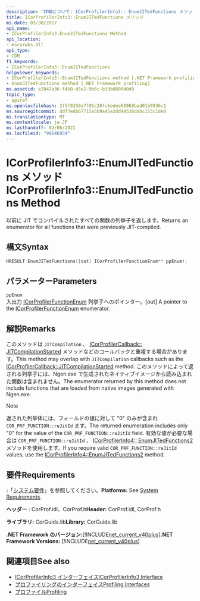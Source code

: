 ```yaml
---
description: '詳細について: ICorProfilerInfo3:: EnumJITedFunctions メソッド'
title: ICorProfilerInfo3::EnumJITedFunctions メソッド
ms.date: 03/30/2017
api_name:
- ICorProfilerInfo3.EnumJITedFunctions Method
api_location:
- mscorwks.dll
api_type:
- COM
f1_keywords:
- ICorProfilerInfo3::EnumJITedFunctions
helpviewer_keywords:
- ICorProfilerInfo3::EnumJITedFunctions method [.NET Framework profiling]
- EnumJITedFunctions method [.NET Framework profiling]
ms.assetid: e2847a36-f460-45e2-9b6c-b33b008f40d9
topic_type:
- apiref
ms.openlocfilehash: 2f5f8358e7f01c20fc6edee60869bad01b0936c1
ms.sourcegitcommit: ddf7edb67715a5b9a45e3dd44536dabc153c1de0
ms.translationtype: MT
ms.contentlocale: ja-JP
ms.lasthandoff: 02/06/2021
ms.locfileid: "99646934"
---
```

# <a name="icorprofilerinfo3enumjitedfunctions-method"></a><span data-ttu-id="40fb5-103">ICorProfilerInfo3::EnumJITedFunctions メソッド</span><span class="sxs-lookup"><span data-stu-id="40fb5-103">ICorProfilerInfo3::EnumJITedFunctions Method</span></span>

<span data-ttu-id="40fb5-104">以前に JIT でコンパイルされたすべての関数の列挙子を返します。</span><span class="sxs-lookup"><span data-stu-id="40fb5-104">Returns an enumerator for all functions that were previously JIT-compiled.</span></span>  
  
## <a name="syntax"></a><span data-ttu-id="40fb5-105">構文</span><span class="sxs-lookup"><span data-stu-id="40fb5-105">Syntax</span></span>  
  
```cpp  
HRESULT EnumJITedFunctions([out] ICorProfilerFunctionEnum** ppEnum);  
```  
  
## <a name="parameters"></a><span data-ttu-id="40fb5-106">パラメーター</span><span class="sxs-lookup"><span data-stu-id="40fb5-106">Parameters</span></span>  

 `ppEnum`  
 <span data-ttu-id="40fb5-107">入出力 [ICorProfilerFunctionEnum](icorprofilerfunctionenum-interface.md) 列挙子へのポインター。</span><span class="sxs-lookup"><span data-stu-id="40fb5-107">[out] A pointer to the [ICorProfilerFunctionEnum](icorprofilerfunctionenum-interface.md) enumerator.</span></span>  
  
## <a name="remarks"></a><span data-ttu-id="40fb5-108">解説</span><span class="sxs-lookup"><span data-stu-id="40fb5-108">Remarks</span></span>  

 <span data-ttu-id="40fb5-109">このメソッドは `JITCompilation` 、 [ICorProfilerCallback:: JITCompilationStarted](icorprofilercallback-jitcompilationstarted-method.md) メソッドなどのコールバックと重複する場合があります。</span><span class="sxs-lookup"><span data-stu-id="40fb5-109">This method may overlap with `JITCompilation` callbacks such as the [ICorProfilerCallback::JITCompilationStarted](icorprofilercallback-jitcompilationstarted-method.md) method.</span></span> <span data-ttu-id="40fb5-110">このメソッドによって返される列挙子には、Ngen.exe で生成されたネイティブイメージから読み込まれた関数は含まれません。</span><span class="sxs-lookup"><span data-stu-id="40fb5-110">The enumerator returned by this method does not include functions that are loaded from native images generated with Ngen.exe.</span></span>  
  
> [!NOTE]
> <span data-ttu-id="40fb5-111">返された列挙体には、フィールドの値に対して "0" のみが含まれ `COR_PRF_FUNCTION::reJitId` ます。</span><span class="sxs-lookup"><span data-stu-id="40fb5-111">The returned enumeration includes only "0" for the value of the `COR_PRF_FUNCTION::reJitId` field.</span></span>  <span data-ttu-id="40fb5-112">有効な値が必要な場合は `COR_PRF_FUNCTION::reJitId` 、 [ICorProfilerInfo4:: EnumJITedFunctions2](icorprofilerinfo4-enumjitedfunctions2-method.md) メソッドを使用します。</span><span class="sxs-lookup"><span data-stu-id="40fb5-112">If you require valid `COR_PRF_FUNCTION::reJitId` values, use the [ICorProfilerInfo4::EnumJITedFunctions2](icorprofilerinfo4-enumjitedfunctions2-method.md) method.</span></span>  
  
## <a name="requirements"></a><span data-ttu-id="40fb5-113">要件</span><span class="sxs-lookup"><span data-stu-id="40fb5-113">Requirements</span></span>  

 <span data-ttu-id="40fb5-114">**:**「[システム要件](../../get-started/system-requirements.md)」を参照してください。</span><span class="sxs-lookup"><span data-stu-id="40fb5-114">**Platforms:** See [System Requirements](../../get-started/system-requirements.md).</span></span>  
  
 <span data-ttu-id="40fb5-115">**ヘッダー** : CorProf.idl、CorProf.h</span><span class="sxs-lookup"><span data-stu-id="40fb5-115">**Header:** CorProf.idl, CorProf.h</span></span>  
  
 <span data-ttu-id="40fb5-116">**ライブラリ:** CorGuids.lib</span><span class="sxs-lookup"><span data-stu-id="40fb5-116">**Library:** CorGuids.lib</span></span>  
  
 <span data-ttu-id="40fb5-117">**.NET Framework のバージョン:**[!INCLUDE[net_current_v40plus](../../../../includes/net-current-v40plus-md.md)]</span><span class="sxs-lookup"><span data-stu-id="40fb5-117">**.NET Framework Versions:** [!INCLUDE[net_current_v40plus](../../../../includes/net-current-v40plus-md.md)]</span></span>  
  
## <a name="see-also"></a><span data-ttu-id="40fb5-118">関連項目</span><span class="sxs-lookup"><span data-stu-id="40fb5-118">See also</span></span>

- [<span data-ttu-id="40fb5-119">ICorProfilerInfo3 インターフェイス</span><span class="sxs-lookup"><span data-stu-id="40fb5-119">ICorProfilerInfo3 Interface</span></span>](icorprofilerinfo3-interface.md)
- [<span data-ttu-id="40fb5-120">プロファイリングのインターフェイス</span><span class="sxs-lookup"><span data-stu-id="40fb5-120">Profiling Interfaces</span></span>](profiling-interfaces.md)
- [<span data-ttu-id="40fb5-121">プロファイル</span><span class="sxs-lookup"><span data-stu-id="40fb5-121">Profiling</span></span>](index.md)
